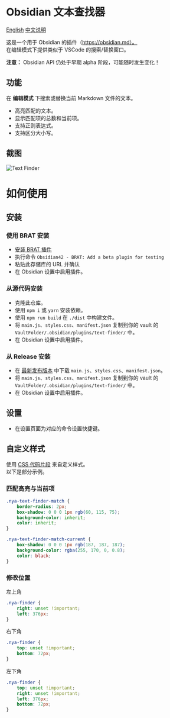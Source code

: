 # Obsidian 文本查找器

[English](README.md)
[中文说明](README-zh_CN.md)

这是一个用于 Obsidian 的插件（https://obsidian.md）。  
在编辑模式下提供类似于 VSCode 的搜索/替换窗口。

**注意：** Obsidian API 仍处于早期 alpha 阶段，可能随时发生变化！

## 功能

在 **编辑模式** 下搜索或替换当前 Markdown 文件的文本。

-   高亮匹配的文本。
-   显示匹配项的总数和当前项。
-   支持正则表达式。
-   支持区分大小写。

## 截图

![Text Finder](https://github.com/nyable/obsidian-text-finder/blob/master/screenshot/demo.gif?raw=true)

# 如何使用

## 安装

### 使用 BRAT 安装

-   [安装 BRAT 插件](https://obsidian.md/plugins?id=obsidian42-brat)
-   执行命令 `Obsidian42 - BRAT: Add a beta plugin for testing`
-   粘贴此存储库的 URL 并确认
-   在 Obsidian 设置中启用插件。

### 从源代码安装

-   克隆此仓库。
-   使用 `npm i` 或 `yarn` 安装依赖。
-   使用 `npm run build` 在 `./dist` 中构建文件。
-   将 `main.js`、`styles.css`、`manifest.json` 复制到你的 vault 的 `VaultFolder/.obsidian/plugins/text-finder/` 中。
-   在 Obsidian 设置中启用插件。

### 从 Release 安装

-   在 [最新发布版本](https://github.com/nyable/obsidian-text-finder/releases/latest) 中下载 `main.js`、`styles.css`、`manifest.json`。
-   将 `main.js`、`styles.css`、`manifest.json` 复制到你的 vault 的 `VaultFolder/.obsidian/plugins/text-finder/` 中。
-   在 Obsidian 设置中启用插件。

## 设置

-   在设置页面为对应的命令设置快捷键。

## 自定义样式

使用 [CSS 代码片段](https://help.obsidian.md/Extending+Obsidian/CSS+snippets) 来自定义样式。  
以下是部分示例。

### 匹配高亮与当前项

```css
.nya-text-finder-match {
	border-radius: 2px;
	box-shadow: 0 0 0 1px rgb(60, 115, 75);
	background-color: inherit;
	color: inherit;
}

.nya-text-finder-match-current {
	box-shadow: 0 0 0 1px rgb(187, 187, 187);
	background-color: rgba(255, 170, 0, 0.8);
	color: black;
}
```

### 修改位置

左上角

```css
.nya-finder {
	right: unset !important;
	left: 376px;
}
```

右下角

```css
.nya-finder {
	top: unset !important;
	bottom: 72px;
}
```

左下角

```css
.nya-finder {
	top: unset !important;
	right: unset !important;
	left: 376px;
	bottom: 72px;
}
```
